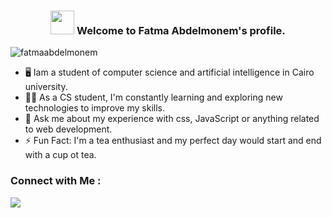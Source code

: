<h3 align="center">
  <img src="https://media.giphy.com/media/wJP2Z0HVBKfEw6nYJI/giphy.gif"width="38">
  Welcome to Fatma Abdelmonem's profile.
</h3>

<p align="left"> <img src="https://komarev.com/ghpvc/?username=fatmaabdelmonem&label=Profile%20views&color=0785b6&style=flat" alt="fatmaabdelmonem"/></p>

- 🖥️ Iam a student of computer science and artificial intelligence in Cairo university.
- 👨‍💻 As a CS student, I'm constantly learning and exploring new technologies to improve my skills.
- 💬 Ask me about my experience with css, JavaScript or anything related to web development.
- ⚡ Fun Fact: I'm a tea enthusiast and my perfect day would start and end with a cup ot tea.

### Connect with Me :
<p align="left">
<a href="https://www.linkedin.com/in/fatma1234/"target="blank"><img src="https://img.shields.io/badge/-Fatma%20Abdelmonem-0077B5?style=for-the-badge&logo=Linkedin&logoColor=white"/></a>

